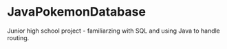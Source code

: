 # JavaPokemonDatabase

Junior high school project - familiarzing with SQL and using Java to handle routing.

